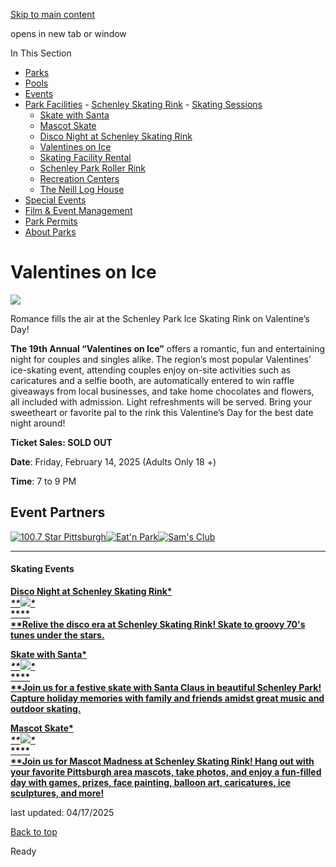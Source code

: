 [Skip to main content](https://www.pittsburghpa.gov/Recreation-Events/Park-Facilities/Schenley-Skating-Rink/Valentines-on-Ice#main-content)

opens in new tab or window

In This Section

- [Parks](https://www.pittsburghpa.gov/Recreation-Events/Parks)
- [Pools](https://www.pittsburghpa.gov/Recreation-Events/Pools)
- [Events](https://www.pittsburghpa.gov/Recreation-Events/Events)
- [Park Facilities](https://www.pittsburghpa.gov/Recreation-Events/Park-Facilities)  - [Schenley Skating Rink](https://www.pittsburghpa.gov/Recreation-Events/Park-Facilities/Schenley-Skating-Rink)    - [Skating Sessions](https://www.pittsburghpa.gov/Recreation-Events/Park-Facilities/Schenley-Skating-Rink/Skating-Sessions)
    - [Skate with Santa](https://www.pittsburghpa.gov/Recreation-Events/Park-Facilities/Schenley-Skating-Rink/Skate-with-Santa)
    - [Mascot Skate](https://www.pittsburghpa.gov/Recreation-Events/Park-Facilities/Schenley-Skating-Rink/Mascot-Skate)
    - [Disco Night at Schenley Skating Rink](https://www.pittsburghpa.gov/Recreation-Events/Park-Facilities/Schenley-Skating-Rink/Disco-Night-at-Schenley-Skating-Rink)
    - [Valentines on Ice](https://www.pittsburghpa.gov/Recreation-Events/Park-Facilities/Schenley-Skating-Rink/Valentines-on-Ice)
    - [Skating Facility Rental](https://www.pittsburghpa.gov/Recreation-Events/Park-Facilities/Schenley-Skating-Rink/Skating-Facility-Rental)
    - [Schenley Park Roller Rink](https://www.pittsburghpa.gov/Recreation-Events/Park-Facilities/Schenley-Skating-Rink/Schenley-Park-Roller-Rink)
  - [Recreation Centers](https://www.pittsburghpa.gov/Recreation-Events/Park-Facilities/Recreation-Centers)
  - [The Neill Log House](https://www.pittsburghpa.gov/Recreation-Events/Park-Facilities/The-Neill-Log-House)
- [Special Events](https://www.pittsburghpa.gov/Recreation-Events/Special-Events)
- [Film & Event Management](https://www.pittsburghpa.gov/Recreation-Events/Film-Event-Management)
- [Park Permits](https://www.pittsburghpa.gov/Recreation-Events/Park-Permits)
- [About Parks](https://www.pittsburghpa.gov/Recreation-Events/About-Parks)

# Valentines on Ice

![](https://www.pittsburghpa.gov/files/assets/city/v/2/parks/images/facilities/v-on-ice.jpg)

Romance fills the air at the Schenley Park Ice Skating Rink on Valentine’s Day!

**The 19th Annual “Valentines on Ice”** offers a romantic, fun and entertaining night for couples and singles alike. The region’s most popular Valentines’ ice-skating event, attending couples enjoy on-site activities such as caricatures and a selfie booth, are automatically entered to win raffle giveaways from local businesses, and take home chocolates and flowers, all included with admission. Light refreshments will be served. Bring your sweetheart or favorite pal to the rink this Valentine’s Day for the best date night around!

**Ticket Sales: SOLD OUT**

**Date**: Friday, February 14, 2025 (Adults Only 18 +)

**Time**: 7 to 9 PM

## Event Partners

[![100.7 Star Pittsburgh](https://www.pittsburghpa.gov/files/assets/city/v/1/parks/images/facilities/17046_star100.7_color.png)](https://www.audacy.com/starpittsburgh)[![Eat'n Park](https://www.pittsburghpa.gov/files/assets/city/v/1/parks/images/facilities/17221_web_sz_eatnparklogo.png)](https://www.eatnpark.com/)[![Sam's Club](https://www.pittsburghpa.gov/files/assets/city/v/1/parks/images/facilities/20400_sc_stckd_logo_2384c.jpg)](https://www.samsclub.com/)

* * *

#### **Skating Events**

**[**Disco Night at Schenley Skating Rink**\**\
**![](https://www.pittsburghpa.gov/files/assets/city/v/1/parks/images/facilities/4386_dico-night.png?dimension=smallthumbnail&w=150&h=100)\**\
**\**\
**Relive the disco era at Schenley Skating Rink! Skate to groovy 70's tunes under the stars.](https://www.pittsburghpa.gov/Recreation-Events/Park-Facilities/Schenley-Skating-Rink/Disco-Night-at-Schenley-Skating-Rink)**

**[**Skate with Santa**\**\
**![](https://www.pittsburghpa.gov/files/assets/city/v/3/parks/images/facilities/12230_santaskatebanner.jpg?dimension=smallthumbnail&w=150&h=100)\**\
**\**\
**Join us for a festive skate with Santa Claus in beautiful Schenley Park! Capture holiday memories with family and friends amidst great music and outdoor skating.](https://www.pittsburghpa.gov/Recreation-Events/Park-Facilities/Schenley-Skating-Rink/Skate-with-Santa)**

**[**Mascot Skate**\**\
**![](https://www.pittsburghpa.gov/files/assets/city/v/1/parks/images/facilities/12229_mascotskatebanner.jpg?dimension=smallthumbnail&w=150&h=100)\**\
**\**\
**Join us for Mascot Madness at Schenley Skating Rink! Hang out with your favorite Pittsburgh area mascots, take photos, and enjoy a fun-filled day with games, prizes, face painting, balloon art, caricatures, ice sculptures, and more!](https://www.pittsburghpa.gov/Recreation-Events/Park-Facilities/Schenley-Skating-Rink/Mascot-Skate)**

last updated: 04/17/2025

[Back to top](https://www.pittsburghpa.gov/Recreation-Events/Park-Facilities/Schenley-Skating-Rink/Valentines-on-Ice#body-top)

Ready
